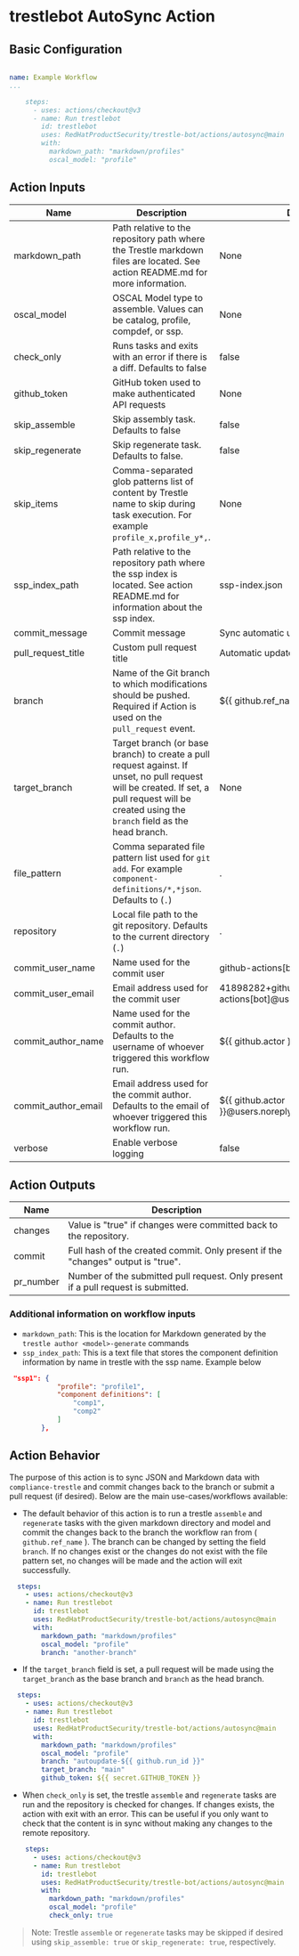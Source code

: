 # trestlebot AutoSync Action

## Basic Configuration


```yaml

name: Example Workflow
...

    steps:
      - uses: actions/checkout@v3
      - name: Run trestlebot
        id: trestlebot
        uses: RedHatProductSecurity/trestle-bot/actions/autosync@main
        with:
          markdown_path: "markdown/profiles"
          oscal_model: "profile"
```

## Action Inputs

<!-- START_ACTION_INPUTS -->
| Name | Description | Default | Required |
| --- | --- | --- | --- |
| markdown_path | Path relative to the repository path where the Trestle markdown files are located. See action README.md for more information. | None | True |
| oscal_model | OSCAL Model type to assemble. Values can be catalog, profile, compdef, or ssp. | None | True |
| check_only | Runs tasks and exits with an error if there is a diff. Defaults to false | false | False |
| github_token | GitHub token used to make authenticated API requests | None | False |
| skip_assemble | Skip assembly task. Defaults to false | false | False |
| skip_regenerate | Skip regenerate task. Defaults to false. | false | False |
| skip_items | Comma-separated glob patterns list of content by Trestle name to skip during task execution. For example `profile_x,profile_y*,`. | None | False |
| ssp_index_path | Path relative to the repository path where the ssp index is located. See action README.md for information about the ssp index. | ssp-index.json | False |
| commit_message | Commit message | Sync automatic updates | False |
| pull_request_title | Custom pull request title | Automatic updates from trestlebot | False |
| branch | Name of the Git branch to which modifications should be pushed. Required if Action is used on the `pull_request` event. | ${{ github.ref_name }} | False |
| target_branch | Target branch (or base branch) to create a pull request against. If unset, no pull request will be created. If set, a pull request will be created using the `branch` field as the head branch. | None | False |
| file_pattern | Comma separated file pattern list used for `git add`. For example `component-definitions/*,*json`. Defaults to (`.`) | . | False |
| repository | Local file path to the git repository. Defaults to the current directory (`.`) | . | False |
| commit_user_name | Name used for the commit user | github-actions[bot] | False |
| commit_user_email | Email address used for the commit user | 41898282+github-actions[bot]@users.noreply.github.com | False |
| commit_author_name | Name used for the commit author. Defaults to the username of whoever triggered this workflow run. | ${{ github.actor }} | False |
| commit_author_email | Email address used for the commit author. Defaults to the email of whoever triggered this workflow run. | ${{ github.actor }}@users.noreply.github.com | False |
| verbose | Enable verbose logging | false | False |

<!-- END_ACTION_INPUTS -->

## Action Outputs

<!-- START_ACTION_OUTPUTS -->
| Name | Description |
| --- | --- |
| changes | Value is "true" if changes were committed back to the repository. |
| commit | Full hash of the created commit. Only present if the "changes" output is "true". |
| pr_number | Number of the submitted pull request. Only present if a pull request is submitted. |

<!-- END_ACTION_OUTPUTS -->

### Additional information on workflow inputs

- `markdown_path`: This is the location for Markdown generated by the `trestle author <model>-generate` commands
- `ssp_index_path`: This is a text file that stores the component definition information by name in trestle with the ssp name. Example below

```json
 "ssp1": {
            "profile": "profile1",
            "component definitions": [
                "comp1",
                "comp2"
            ]
        },
```

## Action Behavior

The purpose of this action is to sync JSON and Markdown data with `compliance-trestle` and commit changes back to the branch or submit a pull request (if desired). Below are the main use-cases/workflows available:

- The default behavior of this action is to run a trestle `assemble` and `regenerate` tasks with the given markdown directory and model and commit the changes back to the branch the workflow ran from ( `github.ref_name` ). The branch can be changed by setting the field `branch`. If no changes exist or the changes do not exist with the file pattern set, no changes will be made and the action will exit successfully.

```yaml
  steps:
    - uses: actions/checkout@v3
    - name: Run trestlebot
      id: trestlebot
      uses: RedHatProductSecurity/trestle-bot/actions/autosync@main
      with:
        markdown_path: "markdown/profiles"
        oscal_model: "profile"
        branch: "another-branch"
```

- If the `target_branch` field is set, a pull request will be made using the `target_branch` as the base branch and `branch` as the head branch.

```yaml
  steps:
    - uses: actions/checkout@v3
    - name: Run trestlebot
      id: trestlebot
      uses: RedHatProductSecurity/trestle-bot/actions/autosync@main
      with:
        markdown_path: "markdown/profiles"
        oscal_model: "profile"
        branch: "autoupdate-${{ github.run_id }}"
        target_branch: "main"
        github_token: ${{ secret.GITHUB_TOKEN }}
```

- When `check_only` is set, the trestle `assemble` and `regenerate` tasks are run and the repository is checked for changes. If changes exists, the action with exit with an error. This can be useful if you only want to check that the content is in sync without making any changes to the remote repository.

```yaml
    steps:
      - uses: actions/checkout@v3
      - name: Run trestlebot
        id: trestlebot
        uses: RedHatProductSecurity/trestle-bot/actions/autosync@main
        with:
          markdown_path: "markdown/profiles"
          oscal_model: "profile"
          check_only: true
```

> Note: Trestle `assemble` or `regenerate` tasks may be skipped if desired using `skip_assemble: true` or `skip_regenerate: true`, respectively. 